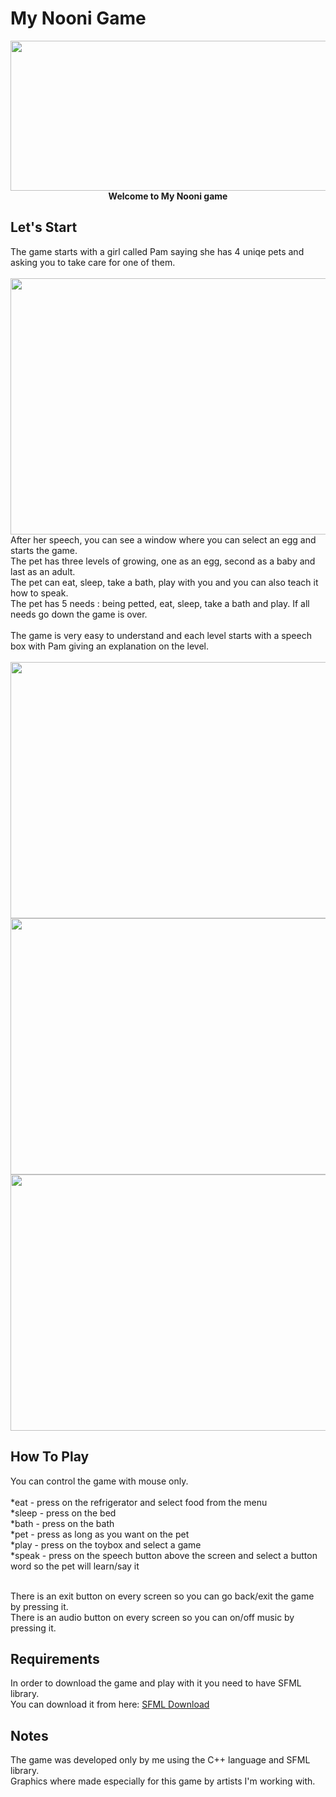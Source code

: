 
# My Nooni Game
<p align="center">
<img src="https://user-images.githubusercontent.com/118209251/231450808-73613023-c110-40f2-a143-007eac707e45.png" height="240" width="622" ><br>
<b> Welcome to My Nooni game </b><br>
</p>
<h2>Let's Start</h2>
 The game starts with a girl called Pam saying she has 4 uniqe pets and asking you to take care for one of them. <br><br>
 <img src="https://user-images.githubusercontent.com/118209251/231461918-202fbd73-8087-419b-b25c-8ab5c31f8d43.png" height="410" width="600" ><br>
 After her speech, you can see a window where you can select an egg and starts the game.<br>
 The pet has three levels of growing, one as an egg, second as a baby and last as an adult.<br>
 The pet can eat, sleep, take a bath, play with you and you can also teach it how to speak.<br>
 The pet has 5 needs : being petted, eat, sleep, take a bath and play. If all needs go down the game is over.<br><br>
 The game is very easy to understand and each level starts with a speech box with Pam giving an explanation on the level.<br><br>
  
<img src="https://user-images.githubusercontent.com/118209251/231451990-f5c76e49-2eba-409f-b8e6-c1650b1a4d6b.png" height="410" width="600" >
<img src="https://user-images.githubusercontent.com/118209251/231465153-cf8e87e6-597f-4284-b907-8bc1754537f2.png" height="410" width="600" >
<img src="https://user-images.githubusercontent.com/118209251/231503774-1bbce850-f210-47fb-8eb1-28983ea40c60.png" height="410" width="600" >
<h2>How To Play</h2>
You can control the game with mouse only.<br><br>
*eat - press on the refrigerator and select food from the menu<br>
*sleep - press on the bed<br>
*bath - press on the bath<br>
*pet - press as long as you want on the pet<br>
*play - press on the toybox and select a game<br>
*speak - press on the speech button above the screen and select a button word so the pet will learn/say it<br><br>

There is an exit button on every screen so you can go back/exit the game by pressing it.<br>
There is an audio button on every screen so you can on/off music by pressing it.


<h2>Requirements</h2>
In order to download the game and play with it you need to have SFML library.<br>
You can download it from here: <a href="https://github.com/SFML/SFML">SFML Download</a>

<h2>Notes</h2>
The game was developed only by me using the C++ language and SFML library.<br>
Graphics where made especially for this game by artists I'm working with.
